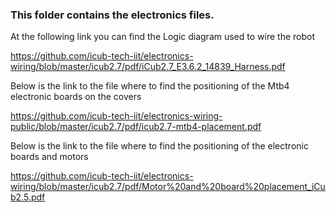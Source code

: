 ### This folder contains the electronics files. 

At the following link you can find the Logic diagram used to wire the robot

https://github.com/icub-tech-iit/electronics-wiring/blob/master/icub2.7/pdf/iCub2.7_E3.6.2_14839_Harness.pdf

Below is the link to the file where to find the positioning of the Mtb4 electronic boards on the covers

https://github.com/icub-tech-iit/electronics-wiring-public/blob/master/icub2.7/pdf/icub2.7-mtb4-placement.pdf

Below is the link to the file where to find the positioning of the electronic boards and motors

https://github.com/icub-tech-iit/electronics-wiring/blob/master/icub2.7/pdf/Motor%20and%20board%20placement_iCub2.5.pdf
